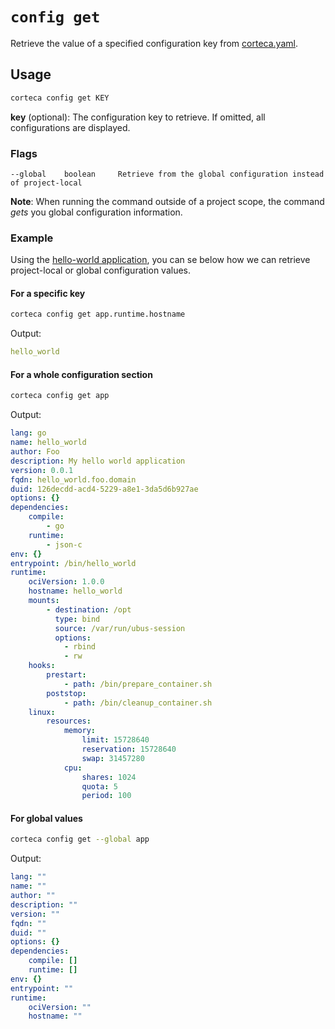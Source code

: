 # `config get`

Retrieve the value of a specified configuration key from [corteca.yaml](../../data/corteca.yaml).

## Usage

```sh
corteca config get KEY
```

**key** (optional): The configuration key to retrieve. If omitted, all configurations are displayed.

### Flags

```text
--global    boolean     Retrieve from the global configuration instead of project-local
```

**Note**: When running the command outside of a project scope, the command *gets* you global configuration information.

### Example

Using the [hello-world application](./corteca_create.md#example), you can se below how we can retrieve project-local or global configuration values.

#### For a specific key

```sh
corteca config get app.runtime.hostname

```

Output:

```yaml
hello_world
```

#### For a whole configuration section

```sh
corteca config get app
```

Output:

```yaml
lang: go
name: hello_world
author: Foo
description: My hello world application
version: 0.0.1
fqdn: hello_world.foo.domain
duid: 126decdd-acd4-5229-a8e1-3da5d6b927ae
options: {}
dependencies:
    compile:
        - go
    runtime:
        - json-c
env: {}
entrypoint: /bin/hello_world
runtime:
    ociVersion: 1.0.0
    hostname: hello_world
    mounts:
        - destination: /opt
          type: bind
          source: /var/run/ubus-session
          options:
            - rbind
            - rw
    hooks:
        prestart:
            - path: /bin/prepare_container.sh
        poststop:
            - path: /bin/cleanup_container.sh
    linux:
        resources:
            memory:
                limit: 15728640
                reservation: 15728640
                swap: 31457280
            cpu:
                shares: 1024
                quota: 5
                period: 100
```

#### For global values

```sh
corteca config get --global app
```

Output:

```yaml
lang: ""
name: ""
author: ""
description: ""
version: ""
fqdn: ""
duid: ""
options: {}
dependencies:
    compile: []
    runtime: []
env: {}
entrypoint: ""
runtime:
    ociVersion: ""
    hostname: ""
```
